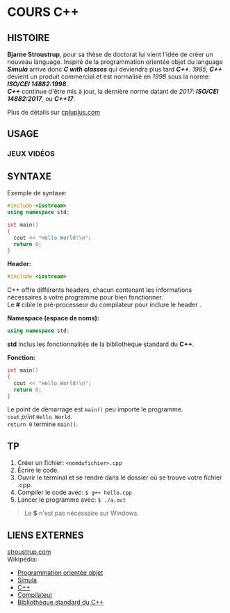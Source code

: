 # COURS C++
## HISTOIRE
**Bjarne Stroustrup**, pour sa thèse de doctorat lui vient l'idée de créer un
nouveau language. Inspiré de la programmation orientée objet du language **_Simula_**
arrive donc **_C with classes_** qui deviendra plus tard **_C++_**. *1985*,
**_C++_** devient un produit commercial et est normalisé en *1998* sous la norme:
**_ISO/CEI 14882:1998_**.
<br/>**_C++_** continue d'être mis à jour, la dernière norme datant de *2017*:
**_ISO/CEI 14882:2017_**, ou **_C++17_**.

Plus de détails sur [cpluplus.com](http://www.cplusplus.com/info/history/)<br/>

## USAGE
### JEUX VIDÉOS
## SYNTAXE
Exemple de syntaxe:
```c++
#include <iostream>
using namespace std;

int main()
{
  cout << "Hello World!\n";
  return 0;
}
```

**Header:**
```c++
#include <iostream>
```
C++ offre différents headers, chacun contenant les informations nécessaires à votre programme pour bien fonctionner.
<br/>Le **#** cible le pré-processeur du compilateur pour inclure le header <iostream>.

**Namespace (espace de noms):**
```c++
using namespace std;
```
**std** inclus les fonctionnalités de la bibliothèque standard du **C++**.

**Fonction:**
```c++
int main()
{
  cout << "Hello World!\n";
  return 0;
}
```
Le point de démarrage est `main()` peu importe le programme.
<br/>`cout` *print* `Hello World`.
<br/>`return 0` termine `main()`.

## TP
1. Créer un fichier: `<nomdufichier>.cpp`
2. Écrire le code.
3. Ouvrir le terminal et se rendre dans le dossier où se trouve votre fichier .cpp.
3. Compiler le code avec: `$ g++ hello.cpp`
4. Lancer le programme avec: `$ ./a.out`
> Le **$** n'est pas nécessaire sur Windows.





## LIENS EXTERNES
[stroustrup.com](http://www.stroustrup.com/)<br/>
Wikipédia:
- [Programmation orientée objet](https://fr.wikipedia.org/wiki/Programmation_orient%C3%A9e_objet)<br/>
- [Simula](https://fr.wikipedia.org/wiki/Simula)<br/>
- [C++](https://fr.wikipedia.org/wiki/C%2B%2B)<br/>
- [Compilateur](https://fr.wikipedia.org/wiki/Compilateur)<br/>
- [Bibliothèque standard du C++](https://fr.wikipedia.org/wiki/Biblioth%C3%A8que_standard_du_C%2B%2B)
